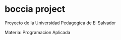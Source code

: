 # boccia project

Proyecto de la Universidad Pedagogica de El Salvador

Materia: Programacion Aplicada

